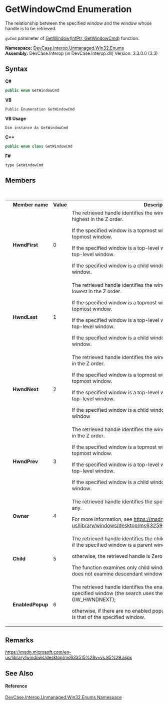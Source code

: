 # GetWindowCmd Enumeration
 

The relationship between the specified window and the window whose handle is to be retrieved. 

`gwCmd` parameter of <a href="M_DevCase_Interop_Unmanaged_Win32_NativeMethods_GetWindow">GetWindow(IntPtr, GetWindowCmd)</a> function.

**Namespace:**&nbsp;<a href="N_DevCase_Interop_Unmanaged_Win32_Enums">DevCase.Interop.Unmanaged.Win32.Enums</a><br />**Assembly:**&nbsp;DevCase.Interop (in DevCase.Interop.dll) Version: 3.3.0.0 (3.3)

## Syntax

**C#**<br />
``` C#
public enum GetWindowCmd
```

**VB**<br />
``` VB
Public Enumeration GetWindowCmd
```

**VB Usage**<br />
``` VB Usage
Dim instance As GetWindowCmd
```

**C++**<br />
``` C++
public enum class GetWindowCmd
```

**F#**<br />
``` F#
type GetWindowCmd
```


## Members
&nbsp;<table><tr><th></th><th>Member name</th><th>Value</th><th>Description</th></tr><tr><td /><td target="F:DevCase.Interop.Unmanaged.Win32.Enums.GetWindowCmd.HwndFirst">**HwndFirst**</td><td>0</td><td>The retrieved handle identifies the window of the same type that is highest in the Z order. 

 If the specified window is a topmost window, the handle identifies a topmost window. 

 If the specified window is a top-level window, the handle identifies a top-level window. 

 If the specified window is a child window, the handle identifies a sibling window.</td></tr><tr><td /><td target="F:DevCase.Interop.Unmanaged.Win32.Enums.GetWindowCmd.HwndLast">**HwndLast**</td><td>1</td><td>The retrieved handle identifies the window of the same type that is lowest in the Z order. 

 If the specified window is a topmost window, the handle identifies a topmost window. 

 If the specified window is a top-level window, the handle identifies a top-level window. 

 If the specified window is a child window, the handle identifies a sibling window.</td></tr><tr><td /><td target="F:DevCase.Interop.Unmanaged.Win32.Enums.GetWindowCmd.HwndNext">**HwndNext**</td><td>2</td><td>The retrieved handle identifies the window below the specified window in the Z order. 

 If the specified window is a topmost window, the handle identifies a topmost window. 

 If the specified window is a top-level window, the handle identifies a top-level window. 

 If the specified window is a child window, the handle identifies a sibling window</td></tr><tr><td /><td target="F:DevCase.Interop.Unmanaged.Win32.Enums.GetWindowCmd.HwndPrev">**HwndPrev**</td><td>3</td><td>The retrieved handle identifies the window above the specified window in the Z order. 

 If the specified window is a topmost window, the handle identifies a topmost window. 

 If the specified window is a top-level window, the handle identifies a top-level window. 

 If the specified window is a child window, the handle identifies a sibling window.</td></tr><tr><td /><td target="F:DevCase.Interop.Unmanaged.Win32.Enums.GetWindowCmd.Owner">**Owner**</td><td>4</td><td>The retrieved handle identifies the specified window's owner window, if any. 

 For more information, see <a href="https://msdn.microsoft.com/en-us/library/windows/desktop/ms632599(v=vs.85).aspx#owned_windows" target="_blank">https://msdn.microsoft.com/en-us/library/windows/desktop/ms632599(v=vs.85).aspx#owned_windows</a></td></tr><tr><td /><td target="F:DevCase.Interop.Unmanaged.Win32.Enums.GetWindowCmd.Child">**Child**</td><td>5</td><td>The retrieved handle identifies the child window at the top of the Z order, if the specified window is a parent window; 

 otherwise, the retrieved handle is Zero. 

 The function examines only child windows of the specified window. It does not examine descendant windows</td></tr><tr><td /><td target="F:DevCase.Interop.Unmanaged.Win32.Enums.GetWindowCmd.EnabledPopup">**EnabledPopup**</td><td>6</td><td>The retrieved handle identifies the enabled popup window owned by the specified window (the search uses the first such window found using GW_HWNDNEXT); 

 otherwise, if there are no enabled popup windows, the retrieved handle is that of the specified window.</td></tr></table>

## Remarks
<a href="https://msdn.microsoft.com/en-us/library/windows/desktop/ms633515%28v=vs.85%29.aspx" target="_blank">https://msdn.microsoft.com/en-us/library/windows/desktop/ms633515%28v=vs.85%29.aspx</a>

## See Also


#### Reference
<a href="N_DevCase_Interop_Unmanaged_Win32_Enums">DevCase.Interop.Unmanaged.Win32.Enums Namespace</a><br />